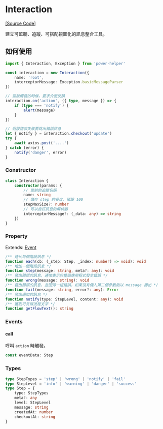 # Interaction

[[Source Code]](https://github.com/KHC-ZhiHao/PowerHelper/blob/master/lib/modules/interaction.ts)

建立可監聽、追蹤、可搭配視圖化的訊息整合工具。

## 如何使用

```ts
import { Interaction, Exception } from 'power-helper'

const interaction = new Interaction({
    name: 'root',
    interceptorMessage: Exception.basicMessageParser
})

// 當被觸發的時候，要求介面反饋
interaction.on('action', ({ type, message }) => {
    if (type === 'notify') {
        alert(message)
    }
})

// 假設請求失敗要跳出錯誤訊息
let { notify } = interaction.checkout('update')
try {
    await axios.post('....')
} catch (error) {
    notify('danger', error)
}
```

### Constructor

```ts
class Interaction {
    constructor(params: {
        // 當前的追蹤名稱
        name: string
        // 儲存 step 的長度，預設 100
        stepMaxSize?: number
        // 可以自訂訊息的解析器
        interceptorMessage?: (_data: any) => string
    })
}
```

### Property

Extends: [Event](./event.md)

```ts
/** 迭代每個階段訊息 */
function each(cb: (_step: Step, _index: number) => void): void
/** 增加一個階段訊息 */
function step(message: string, meta?: any): void
/** 發出錯誤的訊息，通常表示於整個應用程式發生錯誤 */
function wrong(message: string): void
/** 發出錯誤的訊息，並回傳一組錯誤，如果沒有傳入第二個參數則以 message 擲出 */
function fail(message: string, error?: any): Error
/** 發出通知的訊息 */
function notify(type: StepLevel, content: any): void
/** 獲取可見得流程文字 */
function getFlowText(): string
```

### Events

#### call

呼叫 `action` 時觸發。

```ts
const eventData: Step
```

### Types

```ts
type StepTypes = 'step' | 'wrong' | 'notify' | 'fail'
type StepLevel = 'info' | 'warning' | 'danger' | 'success'
type Step = {
    type: StepTypes
    meta?: any
    level: StepLevel
    message: string
    createdAt: number
    checkoutAt: string
}
```